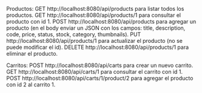 Productos:
    GET http://localhost:8080/api/products para listar todos los productos.
    GET http://localhost:8080/api/products/1 para consultar el producto con id 1.
    POST http://localhost:8080/api/products para agregar un producto (en el body enviar un JSON con los campos: title, description, code, price, status, stock, category, thumbnails).
    PUT http://localhost:8080/api/products/1 para actualizar el producto (no se puede modificar el id).
    DELETE http://localhost:8080/api/products/1 para eliminar el producto.

Carritos:
    POST http://localhost:8080/api/carts para crear un nuevo carrito.
    GET http://localhost:8080/api/carts/1 para consultar el carrito con id 1.
    POST http://localhost:8080/api/carts/1/product/2 para agregar el producto con id 2 al carrito 1.